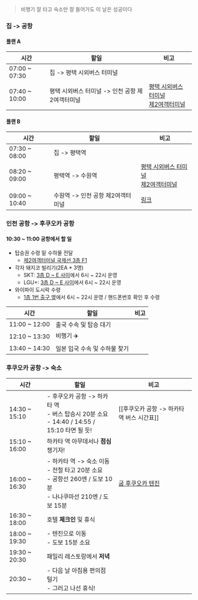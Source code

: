 > 비행기 잘 타고 숙소만 잘 들어가도 이 날은 성공이다
### 집 -> 공항
#### 플랜 A
| 시간            | 할일                           | 비고                                                                                                                                                                                                                                                                                                 |
| ------------- | ---------------------------- | -------------------------------------------------------------------------------------------------------------------------------------------------------------------------------------------------------------------------------------------------------------------------------------------------- |
| 07:00 ~ 07:30 | 집 -> 평택 시외버스 터미널             |                                                                                                                                                                                                                                                                                                    |
| 07:40 ~ 10:00 | 평택 시외버스 터미널 -> 인천 공항 제2여객터미널 | [평택 시외버스 터미널](https://transportation.asamaru.net/%EC%8B%9C%EC%99%B8%EB%B2%84%EC%8A%A4/%EC%8B%9C%EA%B0%84%ED%91%9C/%ED%8F%89%ED%83%9D%EC%8B%9C%EC%99%B8%EB%B2%84%EC%8A%A4%ED%84%B0%EB%AF%B8%EB%84%90/)<br>[제2여객터미널](https://www.jinair.com/promotion/event/BnmmebJXVmcmhRD?snsLang=ko_KR&ctrCd=KOR) |
#### 플랜 B
| 시간            | 할일                   | 비고                                                                                                                                                                                                                                                                                                                                                                     |
| ------------- | -------------------- | ---------------------------------------------------------------------------------------------------------------------------------------------------------------------------------------------------------------------------------------------------------------------------------------------------------------------------------------------------------------------- |
| 07:30 ~ 08:00 | 집 -> 평택역             |                                                                                                                                                                                                                                                                                                                                                                        |
| 08:20 ~ 09:00 | 평택역 -> 수원역           | [평택 시외버스 터미널](https://transportation.asamaru.net/%EC%8B%9C%EC%99%B8%EB%B2%84%EC%8A%A4/%EC%8B%9C%EA%B0%84%ED%91%9C/%ED%8F%89%ED%83%9D%EC%8B%9C%EC%99%B8%EB%B2%84%EC%8A%A4%ED%84%B0%EB%AF%B8%EB%84%90/)<br>[제2여객터미널](https://www.jinair.com/promotion/event/BnmmebJXVmcmhRD?snsLang=ko_KR&ctrCd=KOR)                                                                     |
| 09:00 ~ 10:40 | 수원역 -> 인천 공항 제2여객터미널 | [링크](<https://map.naver.com/p/directions/14137544.3950592,4476234.3926054,%EC%88%98%EC%9B%90%EC%97%AD%20(%EA%B3%A0%EC%86%8D%EC%B2%A0%EB%8F%84),19546226,PLACE_POI/14074642.548682,4504452.9559392,%EC%9D%B8%EC%B2%9C%EA%B5%AD%EC%A0%9C%EA%B3%B5%ED%95%AD%20%EC%A0%9C2%EC%97%AC%EA%B0%9D%ED%84%B0%EB%AF%B8%EB%84%90,1559888035,PLACE_POI/-/transit/0?c=16.00,0,0,0,dh>) |
### 인천 공항 -> 후쿠오카 공항
#### 10:30 ~ 11:00 공항에서 할 일
- 탑승권 수령 밑 수하물 전달
	- [제2여객터미널 국제선 3층 F1](https://www.jinair.com/ready/counter) 
- 각자 돼지코 빌리기(2EA * 3명)
	- SKT: [3층 D ~ E 사이](https://www.tworld.co.kr/poc/html/center/CS4.4.7T.1T.html)에서 6시 ~ 22시 운영
	- LGU+: [3층 D ~ E 사이](https://www.lguplus.com/plan/roaming/support)에서 6시 ~ 22시 운영
- 와이파이 도시락 수령
	- [1층 1번 출구 옆](https://www.wifidosirak.com/v3/reserv_delieverplace.aspx#)에서 6시 ~ 22시 운영 / 핸드폰번호 확인 후 수령

| 시간            | 할일                | 비고  |
| ------------- | ----------------- | --- |
| 11:00 ~ 12:00 | 출국 수속 및 탑승 대기     |     |
| 12:10 ~ 13:30 | 비행기 ✈️            |     |
| 13:40 ~ 14:30 | 일본 입국 수속 및 수하물 찾기 |     |
### 후쿠오카 공항 -> 숙소
| 시간            | 할일                                                                                     | 비고                                                                                                                                                                                                                                                                                                                                                                                                                                                                                                                                                                                  |
| ------------- | -------------------------------------------------------------------------------------- | ----------------------------------------------------------------------------------------------------------------------------------------------------------------------------------------------------------------------------------------------------------------------------------------------------------------------------------------------------------------------------------------------------------------------------------------------------------------------------------------------------------------------------------------------------------------------------------- |
| 14:30 ~ 15:10 | - 후쿠오카 공항 -> 하카타 역<br>- 버스 탑승시 20분 소요<br>- 14:40 / 14:55 / 15:10 타면 될 듯!               | [[후쿠오카 공항 -> 하카타역 버스 시간표]]                                                                                                                                                                                                                                                                                                                                                                                                                                                                                                                                                          |
| 15:10 ~ 16:00 | 하카타 역 아무데서나 **점심** 챙기자!                                                                |                                                                                                                                                                                                                                                                                                                                                                                                                                                                                                                                                                                     |
| 16:00 ~ 16:30 | - 하카타 역 -> 숙소 이동<br>- 전철 타고 20분 소요<br>  - 공항선 260엔 / 도보 10분<br>  - 나나쿠마선 210엔 / 도보 15분 | [굼 후쿠오카 텐진](<[굼 후쿠오카 텐진](https://www.agoda.com/ko-kr/toho-hotel-tenjin/hotel/fukuoka-jp.html?finalPriceView=1&isShowMobileAppPrice=false&cid=1891463&numberOfBedrooms=&familyMode=false&adults=3&children=0&rooms=1&maxRooms=0&checkIn=2024-05-14&isCalendarCallout=false&childAges=&numberOfGuest=0&missingChildAges=false&travellerType=3&showReviewSubmissionEntry=false&currencyCode=KRW&isFreeOccSearch=false&tag=45b17d1d-e0b0-fe2a-ce90-5513829d856b&isCityHaveAsq=false&tspTypes=17%2C5&los=4&searchrequestid=6abda69e-6002-4a33-ace9-ffb50f0d70ca&ds=fheTzf5wj%2BZvgP5K)>) |
| 16:30 ~ 18:00 | 호텔 **체크인** 및 휴식                                                                        |                                                                                                                                                                                                                                                                                                                                                                                                                                                                                                                                                                                     |
| 18:00 ~ 19:30 | - 텐진으로 이동<br>- 도보 15분 소요                                                               |                                                                                                                                                                                                                                                                                                                                                                                                                                                                                                                                                                                     |
| 19:30 ~ 20:30 | 패밀리 레스토랑에서 **저녁**                                                                      |                                                                                                                                                                                                                                                                                                                                                                                                                                                                                                                                                                                     |
| 20:30 ~       | - 다음 날 아침용 편의점 털기<br>- 그러고 나선 휴식!                                                      |                                                                                                                                                                                                                                                                                                                                                                                                                                                                                                                                                                                     |
